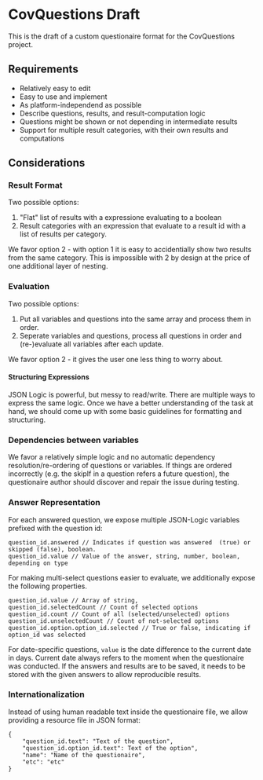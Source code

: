 # CovQuestions Draft

This is the draft of a custom questionaire format for the CovQuestions project.

## Requirements

* Relatively easy to edit
* Easy to use and implement
* As platform-independend as possible
* Describe questions, results, and result-computation logic
* Questions might be shown or not depending in intermediate results
* Support for multiple result categories, with their own results and computations

## Considerations

### Result Format

Two possible options: 
1. "Flat" list of results with a expressione evaluating to a boolean
2. Result categories with an expression that evaluate to a result id with a list of results per category.

We favor option 2 - with option 1 it is easy to accidentially show two results from the same category. This is impossible with 2 by design at the price of one additional layer of nesting.

### Evaluation

Two possible options: 
1. Put all variables and questions into the same array and process them in order.
2. Seperate variables and questions, process all questions in order and (re-)evaluate all variables after each update.

We favor option 2 - it gives the user one less thing to worry about.

#### Structuring Expressions

JSON Logic is powerful, but messy to read/write. There are multiple ways to express the same logic.
Once we have a better understanding of the task at hand, we should come up with some basic guidelines for
formatting and structuring.

### Dependencies between variables

We favor a relatively simple logic and no automatic dependency resolution/re-ordering of questions or variables. 
If things are ordered incorrectly (e.g. the skipIf in a question refers a future question), the questionaire author should discover and repair the issue during testing.

### Answer Representation

For each answered question, we expose multiple JSON-Logic variables prefixed with the question id:

```
question_id.answered // Indicates if question was answered  (true) or skipped (false), boolean.
question_id.value // Value of the answer, string, number, boolean, depending on type
```

For making multi-select questions easier to evaluate, we additionally expose the following properties.

```
question_id.value // Array of string, 
question_id.selectedCount // Count of selected options
question_id.count // Count of all (selected/unselected) options
question_id.unselectedCount // Count of not-selected options
question_id.option.option_id.selected // True or false, indicating if option_id was selected
```

For date-specific questions, `value` is the date difference to the current date in days. Current date always refers to the moment when the questionaire was conducted. 
If the answers and results are to be saved, it needs to be stored with the given answers to allow reproducible results.

### Internationalization

Instead of using human readable text inside the questionaire file, we allow providing a resource file in JSON format:

```
{
    "question_id.text": "Text of the question",
    "question_id.option_id.text": Text of the option",
    "name": "Name of the questionaire",
    "etc": "etc"
}
```
